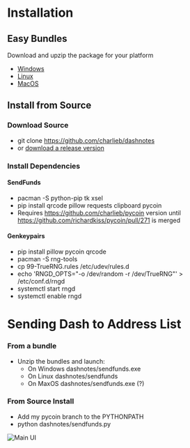 Installation
============

## Easy Bundles
Download and upzip the package for your platform
- [Windows](http://google.com)
- [Linux](http://google.com)
- [MacOS](http://google.com)

## Install from Source

### Download Source 
- git clone https://github.com/charlieb/dashnotes
- or [download a release version](https://github.com/charlieb/dashnotes/releases)
### Install Dependencies
#### SendFunds
- pacman -S python-pip tk xsel
- pip install qrcode pillow requests clipboard pycoin
- Requires https://github.com/charlieb/pycoin version until https://github.com/richardkiss/pycoin/pull/271 is merged

#### Genkeypairs
- pip install pillow pycoin qrcode
- pacman -S rng-tools
- cp 99-TrueRNG.rules /etc/udev/rules.d
- echo 'RNGD_OPTS="-o /dev/random -r /dev/TrueRNG"' > /etc/conf.d/rngd
- systemctl start rngd
- systemctl enable rngd

Sending Dash to Address List
============================

### From a bundle
- Unzip the bundles and launch:
  - On Windows dashnotes/sendfunds.exe
  - On Linux dashnotes/sendfunds
  - On MaxOS dashnotes/sendfunds.exe (?)
### From Source Install
- Add my pycoin branch to the PYTHONPATH 
- python dashnotes/sendfunds.py


![Main UI](https://i.imgur.com/kI4Z8aT.png)



